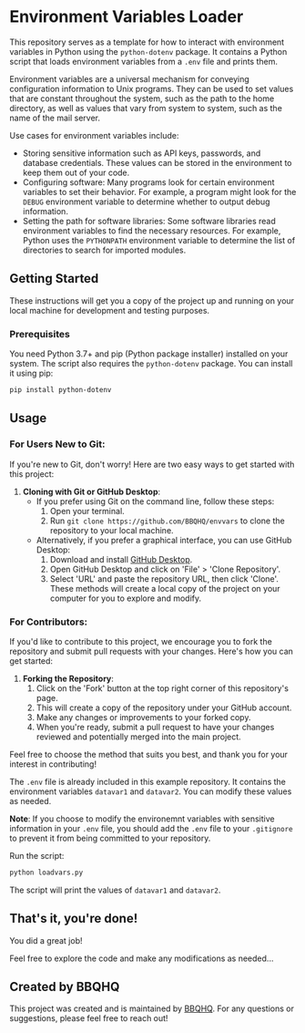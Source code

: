 # Environment Variables Loader

This repository serves as a template for how to interact with environment variables in Python using the `python-dotenv` package. It contains a Python script that loads environment variables from a `.env` file and prints them.

Environment variables are a universal mechanism for conveying configuration information to Unix programs. They can be used to set values that are constant throughout the system, such as the path to the home directory, as well as values that vary from system to system, such as the name of the mail server.

Use cases for environment variables include:

- Storing sensitive information such as API keys, passwords, and database credentials. These values can be stored in the environment to keep them out of your code.
- Configuring software: Many programs look for certain environment variables to set their behavior. For example, a program might look for the `DEBUG` environment variable to determine whether to output debug information.
- Setting the path for software libraries: Some software libraries read environment variables to find the necessary resources. For example, Python uses the `PYTHONPATH` environment variable to determine the list of directories to search for imported modules.

## Getting Started

These instructions will get you a copy of the project up and running on your local machine for development and testing purposes.

### Prerequisites

You need Python 3.7+ and pip (Python package installer) installed on your system. The script also requires the `python-dotenv` package. You can install it using pip:

```bash
pip install python-dotenv
```

## Usage
### For Users New to Git:

If you're new to Git, don't worry! Here are two easy ways to get started with this project:

1. **Cloning with Git or GitHub Desktop**:
   - If you prefer using Git on the command line, follow these steps:
     1. Open your terminal.
     2. Run `git clone https://github.com/BBQHQ/envvars` to clone the repository to your local machine.
   - Alternatively, if you prefer a graphical interface, you can use GitHub Desktop:
     1. Download and install [GitHub Desktop](https://desktop.github.com/).
     2. Open GitHub Desktop and click on 'File' > 'Clone Repository'.
     3. Select 'URL' and paste the repository URL, then click 'Clone'.
   These methods will create a local copy of the project on your computer for you to explore and modify.

### For Contributors:

If you'd like to contribute to this project, we encourage you to fork the repository and submit pull requests with your changes. Here's how you can get started:

1. **Forking the Repository**:
   1. Click on the 'Fork' button at the top right corner of this repository's page.
   2. This will create a copy of the repository under your GitHub account.
   3. Make any changes or improvements to your forked copy.
   4. When you're ready, submit a pull request to have your changes reviewed and potentially merged into the main project.

Feel free to choose the method that suits you best, and thank you for your interest in contributing!


The `.env` file is already included in this example repository. It contains the environment variables `datavar1` and `datavar2`. You can modify these values as needed. 

**Note**: If you choose to modify the environemnt variables with sensitive information in your `.env` file, you should add the `.env` file to your `.gitignore` to prevent it from being committed to your repository.

Run the script:
```bash
python loadvars.py
```
The script will print the values of `datavar1` and `datavar2`.

## That's it, you're done!

You did a great job!

Feel free to explore the code and make any modifications as needed...

## Created by BBQHQ

This project was created and is maintained by [BBQHQ](https://github.com/BBQHQ). For any questions or suggestions, please feel free to reach out!
